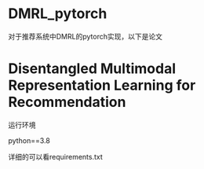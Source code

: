 # DMRL_pytorch

 对于推荐系统中DMRL的pytorch实现，以下是论文

# Disentangled Multimodal Representation Learning for Recommendation

运行环境

python==3.8

详细的可以看requirements.txt
